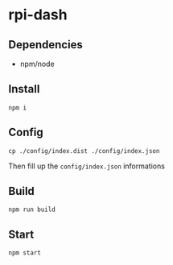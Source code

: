 # rpi-dash

## Dependencies

- npm/node

## Install

```shell
npm i
```

## Config

```shell
cp ./config/index.dist ./config/index.json
```

Then fill up the `config/index.json` informations

## Build

```shell
npm run build
```

## Start

```shell
npm start
```